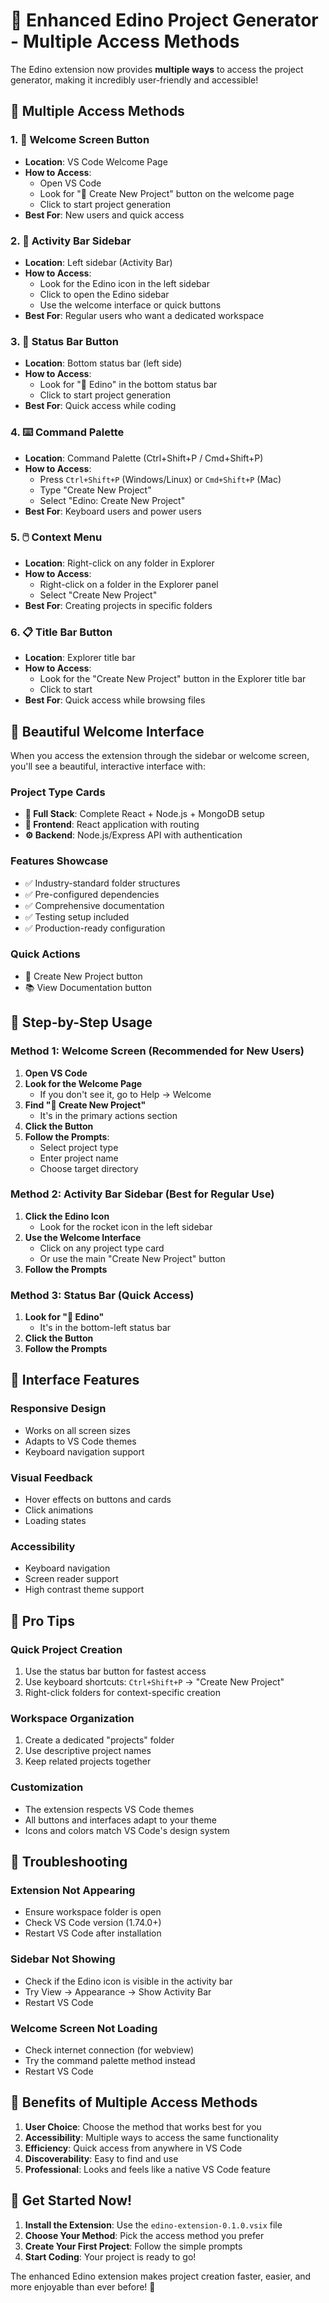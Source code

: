 # 🚀 Enhanced Edino Project Generator - Multiple Access Methods

The Edino extension now provides **multiple ways** to access the project generator, making it incredibly user-friendly and accessible!

## 🎯 **Multiple Access Methods**

### **1. 🎨 Welcome Screen Button**
- **Location**: VS Code Welcome Page
- **How to Access**: 
  - Open VS Code
  - Look for "🚀 Create New Project" button on the welcome page
  - Click to start project generation
- **Best For**: New users and quick access

### **2. 📱 Activity Bar Sidebar**
- **Location**: Left sidebar (Activity Bar)
- **How to Access**:
  - Look for the Edino icon in the left sidebar
  - Click to open the Edino sidebar
  - Use the welcome interface or quick buttons
- **Best For**: Regular users who want a dedicated workspace

### **3. 🎯 Status Bar Button**
- **Location**: Bottom status bar (left side)
- **How to Access**:
  - Look for "🚀 Edino" in the bottom status bar
  - Click to start project generation
- **Best For**: Quick access while coding

### **4. ⌨️ Command Palette**
- **Location**: Command Palette (Ctrl+Shift+P / Cmd+Shift+P)
- **How to Access**:
  - Press `Ctrl+Shift+P` (Windows/Linux) or `Cmd+Shift+P` (Mac)
  - Type "Create New Project"
  - Select "Edino: Create New Project"
- **Best For**: Keyboard users and power users

### **5. 🖱️ Context Menu**
- **Location**: Right-click on any folder in Explorer
- **How to Access**:
  - Right-click on a folder in the Explorer panel
  - Select "Create New Project"
- **Best For**: Creating projects in specific folders

### **6. 📋 Title Bar Button**
- **Location**: Explorer title bar
- **How to Access**:
  - Look for the "Create New Project" button in the Explorer title bar
  - Click to start
- **Best For**: Quick access while browsing files

## 🎨 **Beautiful Welcome Interface**

When you access the extension through the sidebar or welcome screen, you'll see a beautiful, interactive interface with:

### **Project Type Cards**
- **🚀 Full Stack**: Complete React + Node.js + MongoDB setup
- **🎨 Frontend**: React application with routing
- **⚙️ Backend**: Node.js/Express API with authentication

### **Features Showcase**
- ✅ Industry-standard folder structures
- ✅ Pre-configured dependencies
- ✅ Comprehensive documentation
- ✅ Testing setup included
- ✅ Production-ready configuration

### **Quick Actions**
- 🚀 Create New Project button
- 📚 View Documentation button

## 🚀 **Step-by-Step Usage**

### **Method 1: Welcome Screen (Recommended for New Users)**

1. **Open VS Code**
2. **Look for the Welcome Page**
   - If you don't see it, go to Help → Welcome
3. **Find "🚀 Create New Project"**
   - It's in the primary actions section
4. **Click the Button**
5. **Follow the Prompts**:
   - Select project type
   - Enter project name
   - Choose target directory

### **Method 2: Activity Bar Sidebar (Best for Regular Use)**

1. **Click the Edino Icon**
   - Look for the rocket icon in the left sidebar
2. **Use the Welcome Interface**
   - Click on any project type card
   - Or use the main "Create New Project" button
3. **Follow the Prompts**

### **Method 3: Status Bar (Quick Access)**

1. **Look for "🚀 Edino"**
   - It's in the bottom-left status bar
2. **Click the Button**
3. **Follow the Prompts**

## 📱 **Interface Features**

### **Responsive Design**
- Works on all screen sizes
- Adapts to VS Code themes
- Keyboard navigation support

### **Visual Feedback**
- Hover effects on buttons and cards
- Click animations
- Loading states

### **Accessibility**
- Keyboard navigation
- Screen reader support
- High contrast theme support

## 🎯 **Pro Tips**

### **Quick Project Creation**
1. Use the status bar button for fastest access
2. Use keyboard shortcuts: `Ctrl+Shift+P` → "Create New Project"
3. Right-click folders for context-specific creation

### **Workspace Organization**
1. Create a dedicated "projects" folder
2. Use descriptive project names
3. Keep related projects together

### **Customization**
- The extension respects VS Code themes
- All buttons and interfaces adapt to your theme
- Icons and colors match VS Code's design system

## 🔧 **Troubleshooting**

### **Extension Not Appearing**
- Ensure workspace folder is open
- Check VS Code version (1.74.0+)
- Restart VS Code after installation

### **Sidebar Not Showing**
- Check if the Edino icon is visible in the activity bar
- Try View → Appearance → Show Activity Bar
- Restart VS Code

### **Welcome Screen Not Loading**
- Check internet connection (for webview)
- Try the command palette method instead
- Restart VS Code

## 🎉 **Benefits of Multiple Access Methods**

1. **User Choice**: Choose the method that works best for you
2. **Accessibility**: Multiple ways to access the same functionality
3. **Efficiency**: Quick access from anywhere in VS Code
4. **Discoverability**: Easy to find and use
5. **Professional**: Looks and feels like a native VS Code feature

## 🚀 **Get Started Now!**

1. **Install the Extension**: Use the `edino-extension-0.1.0.vsix` file
2. **Choose Your Method**: Pick the access method you prefer
3. **Create Your First Project**: Follow the simple prompts
4. **Start Coding**: Your project is ready to go!

The enhanced Edino extension makes project creation faster, easier, and more enjoyable than ever before! 🎊
